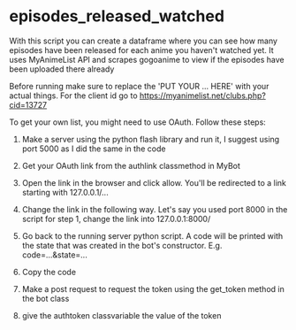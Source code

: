 # episodes_released_watched
With this script you can create a dataframe where you can see how many episodes have been released for each anime you haven't watched yet. It uses MyAnimeList API and scrapes gogoanime to view if the episodes have been uploaded there already

Before running make sure to replace the 'PUT YOUR ... HERE' with your actual things. For the client id go to https://myanimelist.net/clubs.php?cid=13727

To get your own list, you might need to use OAuth. Follow these steps:

1. Make a server using the python flash library and run it, I suggest using port 5000 as I did the same in the code

2. Get your OAuth link from the authlink classmethod in MyBot

3. Open the link in the browser and click allow. You'll be redirected to a link starting with 127.0.0.1/...

4. Change the link in the following way. Let's say you used port 8000 in the script for step 1, change the link into 127.0.0.1:8000/

5. Go back to the running server python script. A code will be printed with the state that was created in the bot's constructor. E.g. code=...&state=...

6. Copy the code

7. Make a post request to request the token using the get_token method in the bot class

8. give the authtoken classvariable the value of the token
